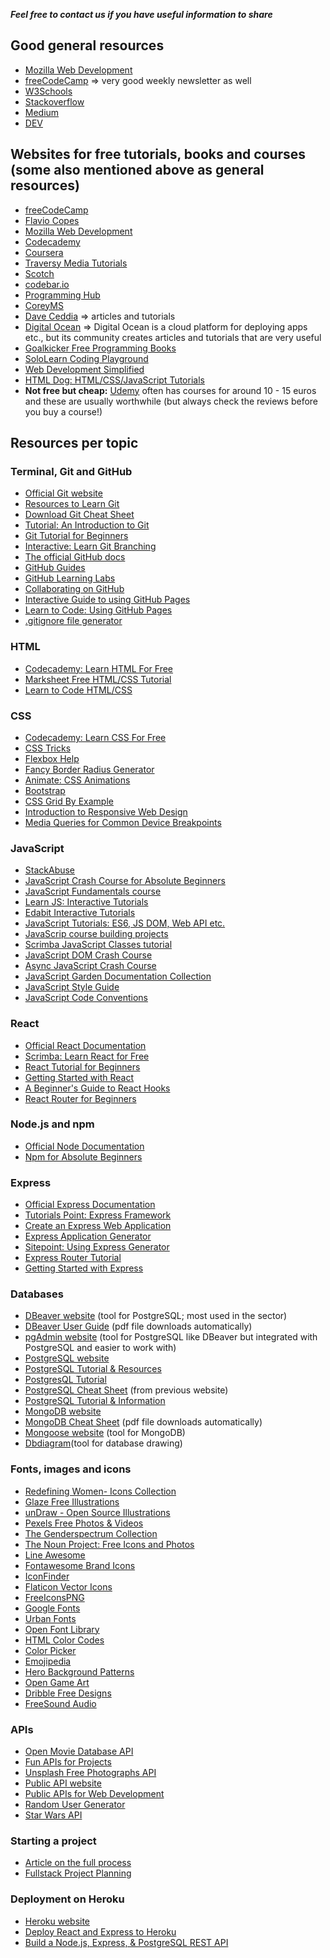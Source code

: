 ***Feel free to contact us if you have useful information to share*** 

## Good general resources
* [Mozilla Web Development](https://developer.mozilla.org/en-US/)
* [freeCodeCamp](https://www.freecodecamp.org/news/) => very good weekly newsletter as well
* [W3Schools](https://www.w3schools.com/)
* [Stackoverflow](https://stackoverflow.com/)
* [Medium](https://medium.com/topic/javascript)
* [DEV](https://dev.to/)



## Websites for free tutorials, books and courses (some also mentioned above as general resources)
* [freeCodeCamp](https://www.freecodecamp.org/)
* [Flavio Copes](https://flaviocopes.com/)
* [Mozilla Web Development](https://developer.mozilla.org/en-US/docs/Learn)
* [Codecademy](https://www.codecademy.com/)
* [Coursera](https://www.coursera.org/)
* [Traversy Media Tutorials](https://www.youtube.com/channel/UC29ju8bIPH5as8OGnQzwJyA)
* [Scotch](https://scotch.io/)
* [codebar.io](https://www.youtube.com/channel/UCEYz232agE47GHUq8wneBCA/videos)
* [Programming Hub](https://www.programminghub.io/)
* [CoreyMS](https://coreyms.com/category/development)
* [Dave Ceddia](https://daveceddia.com/archives/) => articles and tutorials
* [Digital Ocean](https://www.digitalocean.com/community/tutorials) => Digital Ocean is a cloud platform for deploying apps etc., but its community creates articles and tutorials that are very useful
* [Goalkicker Free Programming Books](https://books.goalkicker.com/)
* [SoloLearn Coding Playground](https://www.sololearn.com/home)
* [Web Development Simplified](https://www.youtube.com/channel/UCFbNIlppjAuEX4znoulh0Cw)
* [HTML Dog: HTML/CSS/JavaScript Tutorials](https://htmldog.com/)
* **Not free but cheap:** [Udemy](https://www.udemy.com/) often has courses for around 10 - 15 euros and these are usually worthwhile (but always check the reviews before you buy a course!)


## Resources per topic

### Terminal, Git and GitHub
* [Official Git website](https://git-scm.com/)
* [Resources to Learn Git](https://try.github.io/)
* [Download Git Cheat Sheet](https://education.github.com/git-cheat-sheet-education.pdf)
* [Tutorial: An Introduction to Git](https://www.youtube.com/watch?v=lRzM2F_R6lY)
* [Git Tutorial for Beginners](https://intellipaat.com/blog/tutorial/devops-tutorial/git-tutorial/)
* [Interactive: Learn Git Branching](https://learngitbranching.js.org/)
* [The official GitHub docs](https://docs.github.com/en)
* [GitHub Guides](https://guides.github.com/)
* [GitHub Learning Labs](https://lab.github.com/)
* [Collaborating on GitHub](https://faun.pub/collaborating-on-github-22fd5886fce)
* [Interactive Guide to using GitHub Pages](https://www.thinkful.com/learn/a-guide-to-using-github-pages/)
* [Learn to Code: Using GitHub Pages](https://learntocodewith.me/tutorials/github-pages/)
* [.gitignore file generator](https://www.toptal.com/developers/gitignore)


### HTML 
* [Codecademy: Learn HTML For Free](https://www.codecademy.com/learn/learn-html)
* [Marksheet Free HTML/CSS Tutorial](https://marksheet.io/)
* [Learn to Code HTML/CSS](https://learn.shayhowe.com/html-css/)

### CSS
* [Codecademy: Learn CSS For Free](https://www.codecademy.com/learn/learn-css)
* [CSS Tricks](https://css-tricks.com/)
* [Flexbox Help](https://flexbox.help/)
* [Fancy Border Radius Generator](https://9elements.github.io/fancy-border-radius/full-control.html)
* [Animate: CSS Animations](https://animate.style/)
* [Bootstrap](https://getbootstrap.com/)
* [CSS Grid By Example](https://gridbyexample.com/examples/)
* [Introduction to Responsive Web Design](https://www.youtube.com/watch?v=srvUrASNj0s)
* [Media Queries for Common Device Breakpoints](https://responsivedesign.is/develop/browser-feature-support/media-queries-for-common-device-breakpoints/)


### JavaScript
* [StackAbuse](https://stackabuse.com/tag/javascript/)
* [JavaScript Crash Course for Absolute Beginners](https://www.youtube.com/watch?v=hdI2bqOjy3c)
* [JavaScript Fundamentals course](https://javascript.info/first-steps)
* [Learn JS: Interactive Tutorials](https://www.learn-js.org/)
* [Edabit Interactive Tutorials](https://edabit.com/tutorial/javascript)
* [JavaScript Tutorials: ES6, JS DOM, Web API etc.](https://www.javascripttutorial.net/)
* [JavaScrip course building projects](https://scotch.io/courses/getting-started-with-javascript-for-web-development)
* [Scrimba JavaScript Classes tutorial](https://scrimba.com/scrim/cQnMDHD?pl=p4Mrt9)
* [JavaScript DOM Crash Course](https://www.youtube.com/watch?v=0ik6X4DJKCc)
* [Async JavaScript Crash Course](https://www.youtube.com/watch?v=PoRJizFvM7s)
* [JavaScript Garden Documentation Collection](https://bonsaiden.github.io/JavaScript-Garden/)
* [JavaScript Style Guide](https://education.launchcode.org/js-independent-track/appendices/style-guide.html)
* [JavaScript Code Conventions](https://www.crockford.com/code.html)


### React
* [Official React Documentation](https://reactjs.org)
* [Scrimba: Learn React for Free](https://scrimba.com/learn/learnreact)
* [React Tutorial for Beginners](https://ibaslogic.com/react-tutorial-for-beginners/)
* [Getting Started with React](https://www.sitepoint.com/getting-started-react-beginners-guide/)
* [A Beginner's Guide to React Hooks](https://welearncode.com/beginners-guide-react-2020/)
* [React Router for Beginners](https://www.youtube.com/watch?v=91F8reC8kvo)


### Node.js and npm
* [Official Node Documentation](https://nodejs.org/en/)
* [Npm for Absolute Beginners](https://nodesource.com/blog/an-absolute-beginners-guide-to-using-npm/)


### Express
* [Official Express Documentation](https://expressjs.com/)
* [Tutorials Point: Express Framework](https://www.tutorialspoint.com/nodejs/nodejs_express_framework.htm)
* [Create an Express Web Application](https://www.tutorialsteacher.com/nodejs/expressjs-web-application)
* [Express Application Generator](https://expressjs.com/en/starter/generator.html)
* [Sitepoint: Using Express Generator](https://www.sitepoint.com/create-new-express-js-apps-with-express-generator/)
* [Express Router Tutorial](https://learncybers.com/express-router-easy-static-dynamic-routing/)
* [Getting Started with Express](https://www.youtube.com/watch?v=Z04bkB7g36E)

### Databases
* [DBeaver website](https://dbeaver.com/) (tool for PostgreSQL; most used in the sector)
* [DBeaver User Guide](https://dbeaver.com/doc/dbeaver.pdf) (pdf file downloads automatically)
* [pgAdmin website](https://www.pgadmin.org/) (tool for PostgreSQL like DBeaver but integrated with PostgreSQL and easier to work with)
* [PostgreSQL website](https://www.postgresql.org/)
* [PostgreSQL Tutorial & Resources](https://www.postgresqltutorial.com/)
* [PostgresQL Tutorial](https://www.postgresqltutorial.com/)
* [PostgreSQL Cheat Sheet](https://www.postgresqltutorial.com/postgresql-cheat-sheet/) (from previous website)
* [PostgreSQL Tutorial & Information](https://fresh2refresh.com/sql-tutorial/sql-language/)
* [MongoDB website](https://docs.mongodb.com/)
* [MongoDB Cheat Sheet](https://www.cheatography.com/isaeus/cheat-sheets/mongodb/pdf/) (pdf file downloads automatically)
* [Mongoose website](https://mongoosejs.com/) (tool for MongoDB)
* [Dbdiagram](https://dbdiagram.io/home)(tool for database drawing)


### Fonts, images and icons
* [Redefining Women- Icons Collection](https://thenounproject.com/Iconathon1/collection/redefining-women/)
* [Glaze Free Illustrations](https://www.glazestock.com/)
* [unDraw - Open Source Illustrations](https://undraw.co/)
* [Pexels Free Photos & Videos](https://www.pexels.com/)
* [The Genderspectrum Collection](https://genderphotos.vice.com/)
* [The Noun Project: Free Icons and Photos](https://thenounproject.com/)
* [Line Awesome](https://icons8.com/line-awesome)
* [Fontawesome Brand Icons](https://www.w3schools.com/icons/fontawesome_icons_brand.asp)
* [IconFinder](https://www.iconfinder.com/icon-sets/featured/free)
* [Flaticon Vector Icons](https://www.flaticon.com/)
* [FreeIconsPNG](https://www.freeiconspng.com/search.html?q=graph+transparent+background&tip=icon)
* [Google Fonts](https://fonts.google.com/)
* [Urban Fonts](https://www.urbanfonts.com/)
* [Open Font Library](https://fontlibrary.org/)
* [HTML Color Codes](https://htmlcolorcodes.com/)
* [Color Picker](https://www.w3schools.com/colors/colors_picker.asp)
* [Emojipedia](https://emojipedia.org/)
* [Hero Background Patterns](https://www.heropatterns.com/)
* [Open Game Art](https://opengameart.org/)
* [Dribble Free Designs](https://dribbble.com/tags/free)
* [FreeSound Audio](https://freesound.org/browse/)


### APIs
* [Open Movie Database API](https://www.omdbapi.com/)
* [Fun APIs for Projects](https://dev.to/biplov/15-fun-apis-for-your-next-project-5053)
* [Unsplash Free Photographs API](https://unsplash.com/developers)
* [Public API website](https://public-apis.xyz/)
* [Public APIs for Web Development](https://github.com/public-apis/public-apis/blob/master/README.md)
* [Random User Generator](https://randomuser.me/documentation#multiple)
* [Star Wars API](https://swapi.dev/)


### Starting a project
* [Article on the full process](https://dev.to/killianfrappartdev/how-i-built-a-real-world-project-for-the-first-time-5gn5)
* [Fullstack Project Planning](https://dev.to/thecodepixi/fullstack-project-planning-3jml)

### Deployment on Heroku
* [Heroku website](https://devcenter.heroku.com/articles/getting-started-with-nodejs)
* [Deploy React and Express to Heroku](https://daveceddia.com/deploy-react-express-app-heroku/)
* [Build a Node.js, Express, & PostgreSQL REST API](https://www.taniarascia.com/node-express-postgresql-heroku/)
